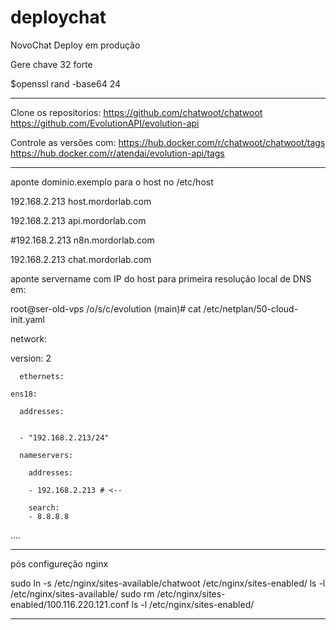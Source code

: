 # deploychat
NovoChat Deploy em produção

Gere chave 32 forte

$openssl rand -base64 24
__________________

Clone os repositorios:
https://github.com/chatwoot/chatwoot
https://github.com/EvolutionAPI/evolution-api

Controle as versões com:
https://hub.docker.com/r/chatwoot/chatwoot/tags
https://hub.docker.com/r/atendai/evolution-api/tags
__________________

aponte dominio.exemplo para o host no /etc/host

192.168.2.213 host.mordorlab.com

192.168.2.213 api.mordorlab.com

#192.168.2.213 n8n.mordorlab.com

192.168.2.213 chat.mordorlab.com

aponte servername com IP do host para primeira resolução local de DNS em:

root@ser-old-vps /o/s/c/evolution (main)# cat /etc/netplan/50-cloud-init.yaml 



network:
  
  version: 2

      ethernets:
   
    ens18:
    
      addresses:
           
      
      - "192.168.2.213/24"
      
      nameservers:
      
        addresses:
        
        - 192.168.2.213 # <--
        
        search:
        - 8.8.8.8
....
        
__________________
pós configureção nginx

sudo ln -s /etc/nginx/sites-available/chatwoot /etc/nginx/sites-enabled/
ls -l /etc/nginx/sites-available/
sudo rm /etc/nginx/sites-enabled/100.116.220.121.conf
ls -l /etc/nginx/sites-enabled/
___________________
